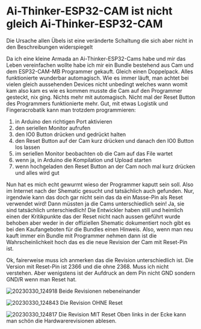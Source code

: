# Ai-Thinker-ESP32-CAM ist nicht gleich Ai-Thinker-ESP32-CAM
Die Ursache allen Übels ist eine veränderte Schaltung die sich aber nicht in den Beschreibungen widerspiegelt

Da ich eine kleine Armada an Ai-Thinker-ESP32-Cams habe und mir das Leben vereinfachen wollte habe ich mir ein Bundle bestehend aus Cam und dem ESP32-CAM-MB Programmer gekauft. Gleich einen Doppelpack. Alles funktionierte wunderbar automagisch. Wie es immer läuft, man achtet bei vielen gleich aussehenden Devices nicht unbedingt welches wann womit kam also kam es wie es kommen musste die Cam auf den Programmer gesteckt, nix ging. Nichts mehr mit automagisch. Nicht mal der Reset Button des Programmers funktionierte mehr. Gut, mit etwas Logistik und Fingeracrobatik kann man trotzdem programmieren:

1. in Arduino den richtigen Port aktivieren
2. den seriellen Monitor aufrufen
3. den IO0 Button drücken und gedrückt halten
4. den Reset Button auf der Cam kurz drücken und danach den IO0 Button los lassen
5. im seriellen Monitor beobachten ob die Cam auf das File wartet
6. wenn ja, in Arduino die Kompilation und Upload starten
7. wenn hochgeladen den Reset Button an der Cam noch mal kurz drücken und alles wird gut

Nun hat es mich echt gewurmt wieso der Programmer kaputt sein soll. Also im Internet nach der Shematic gesucht und tatsächlich auch gefunden. Nur, irgendwie kann das doch gar nicht sein das da ein Masse-Pin als Reset verwendet wird! 
Dann müssten ja die Cams unterschiedlich sein!
Ja, sie sind tatsächlich unterschiedlich! Die Entwickler haben still und heimlich einen der Kritikpunkte das der Reset nicht nach aussen geführt wurde behoben aber weder in der offiziellen Shematic dokumentiert noch gibt es bei den Kaufangeboten für die Bundles einen Hinweis. 
Also, wenn man neu kauft immer ein Bundle mit Programmer nehmen dann ist die Wahrscheinlichkeit hoch das es die neue Revision der Cam mit Reset-Pin ist.

Ok, fairerweise muss ich anmerken das die Revision unterschiedlich ist. Die Version mit Reset-Pin ist 2366 und die ohne 2368. Muss ich nicht verstehen.
Aber wenigstens ist der Aufdruck an dem Pin nicht GND sondern GND/R wenn man Reset hat.

![20230330_124918](https://user-images.githubusercontent.com/55184135/228832775-0be4f105-e7c0-4734-b983-364d2cb34589.jpg)
Beide Revisionen nebeneinander

![20230330_124843](https://user-images.githubusercontent.com/55184135/228832921-b5cbc80c-ec52-42a9-a008-3725931c7110.jpg)
Die Revision OHNE Reset

![20230330_124817](https://user-images.githubusercontent.com/55184135/228833015-e9392964-1a29-4009-8ded-80d22c83acb1.jpg)
Die Revision MIT Reset
Oben links in der Ecke kann man schön die Hardwarerevisionen ablesen.
